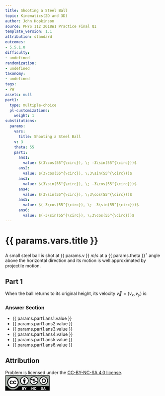 ```yaml
---
title: Shooting a Steel Ball
topic: Kinematics(2D and 3D)
author: John Hopkinson
source: PHYS 112 2018W1 Practice Final Q1
template_version: 1.1
attribution: standard
outcomes:
- 5.5.1.0
difficulty:
- undefined
randomization:
- undefined
taxonomy:
- undefined
tags:
- PW
assets: null
part1:
  type: multiple-choice
  pl-customizations:
    weight: 1
substitutions:
  params:
    vars:
      title: Shooting a Steel Ball
    v: 3
    theta: 55
    part1:
      ans1:
        value: $(3\cos(55^{\circ}), \; -3\sin(55^{\circ}))$
      ans2:
        value: $(3\cos(55^{\circ}), \;3\sin(55^{\circ}))$
      ans3:
        value: $(3\sin(55^{\circ}), \; -3\cos(55^{\circ}))$
      ans4:
        value: $(3\sin(55^{\circ}), \;3\cos(55^{\circ}))$
      ans5:
        value: $(-3\cos(55^{\circ}), \; -3\sin(55^{\circ}))$
      ans6:
        value: $(-3\sin(55^{\circ}), \;3\cos(55^{\circ}))$
---
```

# {{ params.vars.title }}
A small steel ball is shot at {{ params.v }} $m/s$ at a {{ params.theta }}$^{\circ}$ angle above the horizontal direction and its motion is well approximated by projectile motion.

## Part 1

When the ball returns to its original height, its velocity $\overrightarrow{v} = (v_x, v_y)$ is:

### Answer Section

- {{ params.part1.ans1.value }}
- {{ params.part1.ans2.value }}
- {{ params.part1.ans3.value }}
- {{ params.part1.ans4.value }}
- {{ params.part1.ans5.value }}
- {{ params.part1.ans6.value }}

## Attribution

Problem is licensed under the [CC-BY-NC-SA 4.0 license](https://creativecommons.org/licenses/by-nc-sa/4.0/).<br> ![The Creative Commons 4.0 license requiring attribution-BY, non-commercial-NC, and share-alike-SA license.](https://raw.githubusercontent.com/firasm/bits/master/by-nc-sa.png)